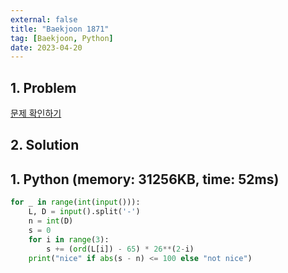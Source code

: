 ```yaml
---
external: false
title: "Baekjoon 1871"
tag: [Baekjoon, Python]
date: 2023-04-20
---
```


## 1. Problem

[문제 확인하기](https://www.acmicpc.net/problem/1871)

## 2. Solution

## 1. Python (memory: 31256KB, time: 52ms)

```python
for _ in range(int(input())):
    L, D = input().split('-')
    n = int(D)
    s = 0
    for i in range(3):
        s += (ord(L[i]) - 65) * 26**(2-i)
    print("nice" if abs(s - n) <= 100 else "not nice")
```
